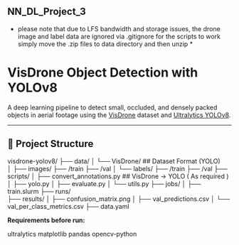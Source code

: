 ## NN_DL_Project_3
* please note that due to LFS bandwidth and storage issues, the drone image and label data are ignored via .gitignore
for the scripts to work simply move the .zip files to data directory and then unzip *

# VisDrone Object Detection with YOLOv8

A deep learning pipeline to detect small, occluded, and densely packed objects in aerial footage using the [VisDrone](http://www.aiskyeye.com/) dataset and [Ultralytics YOLOv8](https://github.com/ultralytics/ultralytics).

---

## 📁 Project Structure

visdrone-yolov8/
├── data/
│   └── VisDrone/     ## Dataset Format (YOLO)        
│       ├── images/
            ├── /train
            ├── /val
│       └── labels/
            ├── /train
            ├── /val
├── scripts/
│   ├── convert_annotations.py  ## VisDrone → YOLO ( As required )
│   ├── yolo.py
│   ├── evaluate.py
│   └── utils.py
├── jobs/
│   ├── train.slurm
├── runs/                  
├── results/
│   ├── confusion_matrix.png
│   ├── val_predictions.csv
│   └── val_per_class_metrics.csv
├── data.yaml

**Requirements before run:**

ultralytics
matplotlib
pandas
opencv-python

